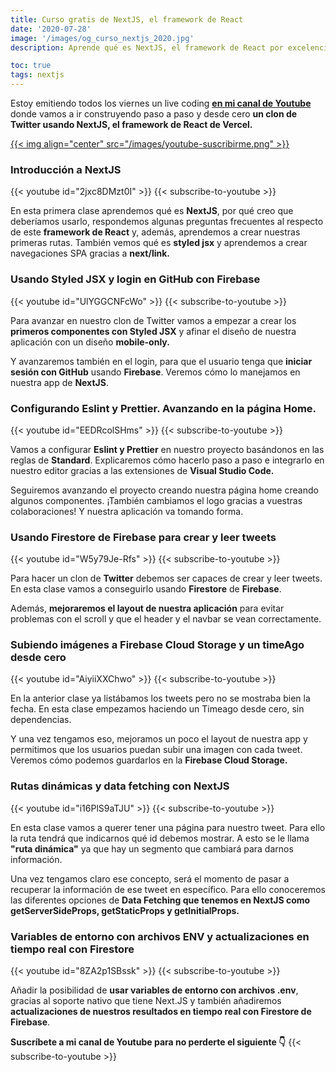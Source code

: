```yaml
---
title: Curso gratis de NextJS, el framework de React
date: '2020-07-28'
image: '/images/og_curso_nextjs_2020.jpg'
description: Aprende qué es NextJS, el framework de React por excelencia, creando un clon de Twitter desde cero

toc: true
tags: nextjs
---
```


Estoy emitiendo todos los viernes un live coding **[en mi canal de Youtube](https://www.youtube.com/c/midudev?sub_confirmation=1)** donde vamos a ir construyendo paso a paso y desde cero **un clon de Twitter usando NextJS, el framework de React de Vercel.**

<a href='https://midu.tube' target='_blank'>
{{< img align="center" src="/images/youtube-suscribirme.png" >}}
</a>

### Introducción a NextJS
{{< youtube id="2jxc8DMzt0I" >}}
{{< subscribe-to-youtube >}}

En esta primera clase aprendemos qué es **NextJS**, por qué creo que deberíamos usarlo, respondemos algunas preguntas frecuentes al respecto de este **framework de React** y, además, aprendemos a crear nuestras primeras rutas. También vemos qué es **styled jsx** y aprendemos a crear navegaciones SPA gracias a **next/link.**

### Usando Styled JSX y login en GitHub con Firebase
{{< youtube id="UlYGGCNFcWo" >}}
{{< subscribe-to-youtube >}}

Para avanzar en nuestro clon de Twitter vamos a empezar a crear los **primeros componentes con Styled JSX** y afinar el diseño de nuestra aplicación con un diseño **mobile-only.**

Y avanzaremos también en el login, para que el usuario tenga que **iniciar sesión con GitHub** usando **Firebase**. Veremos cómo lo manejamos en nuestra app de **NextJS**.

### Configurando Eslint y Prettier. Avanzando en la página Home.
{{< youtube id="EEDRcolSHms" >}}
{{< subscribe-to-youtube >}}

Vamos a configurar **Eslint y Prettier** en nuestro proyecto basándonos en las reglas de **Standard**. Explicaremos cómo hacerlo paso a paso e integrarlo en nuestro editor gracias a las extensiones de **Visual Studio Code.**

Seguiremos avanzando el proyecto creando nuestra página home creando algunos componentes. ¡También cambiamos el logo gracias a vuestras colaboraciones! Y nuestra aplicación va tomando forma.

### Usando Firestore de Firebase para crear y leer tweets
{{< youtube id="W5y79Je-Rfs" >}}
{{< subscribe-to-youtube >}}

Para hacer un clon de **Twitter** debemos ser capaces de crear y leer tweets. En esta clase vamos a conseguirlo usando **Firestore** de **Firebase**.

Además, **mejoraremos el layout de nuestra aplicación** para evitar problemas con el scroll y que el header y el navbar se vean correctamente.

### Subiendo imágenes a Firebase Cloud Storage y un timeAgo desde cero
{{< youtube id="AiyiiXXChwo" >}}
{{< subscribe-to-youtube >}}

En la anterior clase ya listábamos los tweets pero no se mostraba bien la fecha. En esta clase empezamos haciendo un Timeago desde cero, sin dependencias.

Y una vez tengamos eso, mejoramos un poco el layout de nuestra app y permitimos que los usuarios puedan subir una imagen con cada tweet. Veremos cómo podemos guardarlos en la **Firebase Cloud Storage.**

### Rutas dinámicas y data fetching con NextJS
{{< youtube id="i16PlS9aTJU" >}}
{{< subscribe-to-youtube >}}

En esta clase vamos a querer tener una página para nuestro tweet. Para ello la ruta tendrá que indicarnos qué id debemos mostrar. A esto se le llama **"ruta dinámica"** ya que hay un segmento que cambiará para darnos información.

Una vez tengamos claro ese concepto, será el momento de pasar a recuperar la información de ese tweet en específico. Para ello conoceremos las diferentes opciones de **Data Fetching que tenemos en NextJS como getServerSideProps, getStaticProps y getInitialProps.**

### Variables de entorno con archivos ENV y actualizaciones en tiempo real con Firestore
{{< youtube id="8ZA2p1SBssk" >}}
{{< subscribe-to-youtube >}}

Añadir la posibilidad de **usar variables de entorno con archivos .env**, gracias al soporte nativo que tiene Next.JS y también añadiremos **actualizaciones de nuestros resultados en tiempo real con Firestore de Firebase**.

**Suscríbete a mi canal de Youtube para no perderte el siguiente 👇**
{{< subscribe-to-youtube >}}
